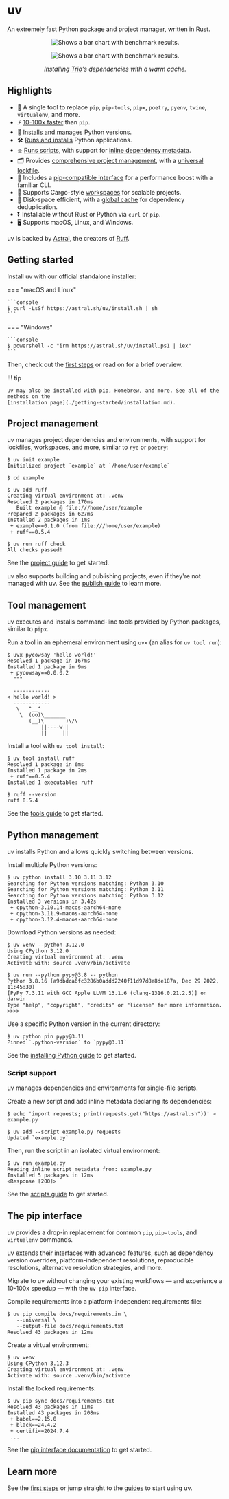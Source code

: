 # uv

An extremely fast Python package and project manager, written in Rust.

<p align="center">
  <img alt="Shows a bar chart with benchmark results." src="https://github.com/astral-sh/uv/assets/1309177/629e59c0-9c6e-4013-9ad4-adb2bcf5080d#only-light">
</p>

<p align="center">
  <img alt="Shows a bar chart with benchmark results." src="https://github.com/astral-sh/uv/assets/1309177/03aa9163-1c79-4a87-a31d-7a9311ed9310#only-dark">
</p>

<p align="center">
  <i>Installing <a href="https://trio.readthedocs.io/">Trio</a>'s dependencies with a warm cache.</i>
</p>

## Highlights

- 🚀 A single tool to replace `pip`, `pip-tools`, `pipx`, `poetry`, `pyenv`, `twine`, `virtualenv`,
  and more.
- ⚡️ [10-100x faster](https://github.com/astral-sh/uv/blob/main/BENCHMARKS.md) than `pip`.
- 🐍 [Installs and manages](#python-management) Python versions.
- 🛠️ [Runs and installs](#tool-management) Python applications.
- ❇️ [Runs scripts](#script-support), with support for
  [inline dependency metadata](./guides/scripts.md#declaring-script-dependencies).
- 🗂️ Provides [comprehensive project management](#project-management), with a
  [universal lockfile](./concepts/projects.md#project-lockfile).
- 🔩 Includes a [pip-compatible interface](#the-pip-interface) for a performance boost with a
  familiar CLI.
- 🏢 Supports Cargo-style [workspaces](./concepts/workspaces.md) for scalable projects.
- 💾 Disk-space efficient, with a [global cache](./concepts/cache.md) for dependency deduplication.
- ⏬ Installable without Rust or Python via `curl` or `pip`.
- 🖥️ Supports macOS, Linux, and Windows.

uv is backed by [Astral](https://astral.sh), the creators of
[Ruff](https://github.com/astral-sh/ruff).

## Getting started

Install uv with our official standalone installer:

=== "macOS and Linux"

    ```console
    $ curl -LsSf https://astral.sh/uv/install.sh | sh
    ```

=== "Windows"

    ```console
    $ powershell -c "irm https://astral.sh/uv/install.ps1 | iex"
    ```

Then, check out the [first steps](./getting-started/first-steps.md) or read on for a brief overview.

!!! tip

    uv may also be installed with pip, Homebrew, and more. See all of the methods on the
    [installation page](./getting-started/installation.md).

## Project management

uv manages project dependencies and environments, with support for lockfiles, workspaces, and more,
similar to `rye` or `poetry`:

```console
$ uv init example
Initialized project `example` at `/home/user/example`

$ cd example

$ uv add ruff
Creating virtual environment at: .venv
Resolved 2 packages in 170ms
   Built example @ file:///home/user/example
Prepared 2 packages in 627ms
Installed 2 packages in 1ms
 + example==0.1.0 (from file:///home/user/example)
 + ruff==0.5.4

$ uv run ruff check
All checks passed!
```

See the [project guide](./guides/projects.md) to get started.

uv also supports building and publishing projects, even if they're not managed with uv. See the
[publish guide](./guides/publish.md) to learn more.

## Tool management

uv executes and installs command-line tools provided by Python packages, similar to `pipx`.

Run a tool in an ephemeral environment using `uvx` (an alias for `uv tool run`):

```console
$ uvx pycowsay 'hello world!'
Resolved 1 package in 167ms
Installed 1 package in 9ms
 + pycowsay==0.0.0.2
  """

  ------------
< hello world! >
  ------------
   \   ^__^
    \  (oo)\_______
       (__)\       )\/\
           ||----w |
           ||     ||
```

Install a tool with `uv tool install`:

```console
$ uv tool install ruff
Resolved 1 package in 6ms
Installed 1 package in 2ms
 + ruff==0.5.4
Installed 1 executable: ruff

$ ruff --version
ruff 0.5.4
```

See the [tools guide](./guides/tools.md) to get started.

## Python management

uv installs Python and allows quickly switching between versions.

Install multiple Python versions:

```console
$ uv python install 3.10 3.11 3.12
Searching for Python versions matching: Python 3.10
Searching for Python versions matching: Python 3.11
Searching for Python versions matching: Python 3.12
Installed 3 versions in 3.42s
 + cpython-3.10.14-macos-aarch64-none
 + cpython-3.11.9-macos-aarch64-none
 + cpython-3.12.4-macos-aarch64-none
```

Download Python versions as needed:

```console
$ uv venv --python 3.12.0
Using CPython 3.12.0
Creating virtual environment at: .venv
Activate with: source .venv/bin/activate

$ uv run --python pypy@3.8 -- python
Python 3.8.16 (a9dbdca6fc3286b0addd2240f11d97d8e8de187a, Dec 29 2022, 11:45:30)
[PyPy 7.3.11 with GCC Apple LLVM 13.1.6 (clang-1316.0.21.2.5)] on darwin
Type "help", "copyright", "credits" or "license" for more information.
>>>>
```

Use a specific Python version in the current directory:

```console
$ uv python pin pypy@3.11
Pinned `.python-version` to `pypy@3.11`
```

See the [installing Python guide](./guides/install-python.md) to get started.

### Script support

uv manages dependencies and environments for single-file scripts.

Create a new script and add inline metadata declaring its dependencies:

```console
$ echo 'import requests; print(requests.get("https://astral.sh"))' > example.py

$ uv add --script example.py requests
Updated `example.py`
```

Then, run the script in an isolated virtual environment:

```console
$ uv run example.py
Reading inline script metadata from: example.py
Installed 5 packages in 12ms
<Response [200]>
```

See the [scripts guide](./guides/scripts.md) to get started.

## The pip interface

uv provides a drop-in replacement for common `pip`, `pip-tools`, and `virtualenv` commands.

uv extends their interfaces with advanced features, such as dependency version overrides,
platform-independent resolutions, reproducible resolutions, alternative resolution strategies, and
more.

Migrate to uv without changing your existing workflows — and experience a 10-100x speedup — with the
`uv pip` interface.

Compile requirements into a platform-independent requirements file:

```console
$ uv pip compile docs/requirements.in \
   --universal \
   --output-file docs/requirements.txt
Resolved 43 packages in 12ms
```

Create a virtual environment:

```console
$ uv venv
Using CPython 3.12.3
Creating virtual environment at: .venv
Activate with: source .venv/bin/activate
```

Install the locked requirements:

```console
$ uv pip sync docs/requirements.txt
Resolved 43 packages in 11ms
Installed 43 packages in 208ms
 + babel==2.15.0
 + black==24.4.2
 + certifi==2024.7.4
 ...
```

See the [pip interface documentation](./pip/index.md) to get started.

## Learn more

See the [first steps](./getting-started/first-steps.md) or jump straight to the
[guides](./guides/index.md) to start using uv.

